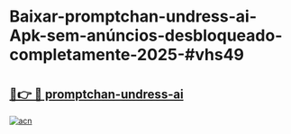 # Baixar-promptchan-undress-ai-Apk-sem-anúncios-desbloqueado-completamente-2025-#vhs49

# <h2><a href="https://ainizakaria.my?title=promptchan-undress-ai&ref=24M">🔗👉 🔴 promptchan-undress-ai</a></h2>

[![acn](https://github.com/user-attachments/assets/0f9c940e-d8b0-45ae-aac7-cd30a18b3e1c)](https://ainizakaria.my?title=promptchan-undress-ai&ref=24M)

